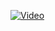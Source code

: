 <!-- [![follow link for tutorial I used](https://www.youtube.com/watch?v=kaMJi6ezTnI)](https://www.youtube.com/watch?v=kaMJi6ezTnI) -->

[![Video](https://img.youtube.com/vi/kaMJi6ezTnI/maxresdefault.jpg)](https://www.youtube.com/watch?v=kaMJi6ezTnI)